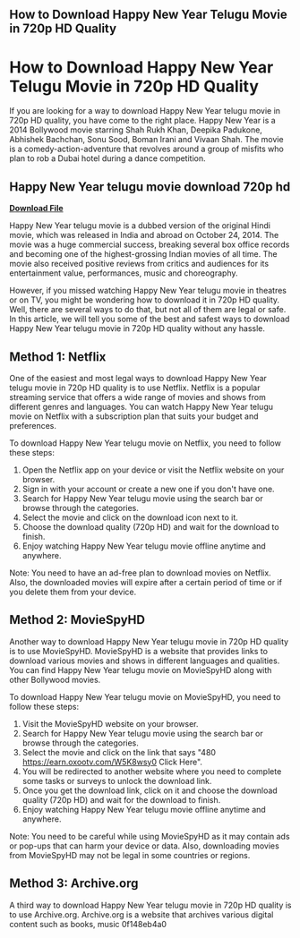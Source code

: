## How to Download Happy New Year Telugu Movie in 720p HD Quality

  
# How to Download Happy New Year Telugu Movie in 720p HD Quality
 
If you are looking for a way to download Happy New Year telugu movie in 720p HD quality, you have come to the right place. Happy New Year is a 2014 Bollywood movie starring Shah Rukh Khan, Deepika Padukone, Abhishek Bachchan, Sonu Sood, Boman Irani and Vivaan Shah. The movie is a comedy-action-adventure that revolves around a group of misfits who plan to rob a Dubai hotel during a dance competition.
 
## Happy New Year telugu movie download 720p hd


[**Download File**](https://www.google.com/url?q=https%3A%2F%2Furllio.com%2F2tK5lR&sa=D&sntz=1&usg=AOvVaw1K-S1aUxI_5XykcSWfjqTt)

 
Happy New Year telugu movie is a dubbed version of the original Hindi movie, which was released in India and abroad on October 24, 2014. The movie was a huge commercial success, breaking several box office records and becoming one of the highest-grossing Indian movies of all time. The movie also received positive reviews from critics and audiences for its entertainment value, performances, music and choreography.
 
However, if you missed watching Happy New Year telugu movie in theatres or on TV, you might be wondering how to download it in 720p HD quality. Well, there are several ways to do that, but not all of them are legal or safe. In this article, we will tell you some of the best and safest ways to download Happy New Year telugu movie in 720p HD quality without any hassle.
 
## Method 1: Netflix
 
One of the easiest and most legal ways to download Happy New Year telugu movie in 720p HD quality is to use Netflix. Netflix is a popular streaming service that offers a wide range of movies and shows from different genres and languages. You can watch Happy New Year telugu movie on Netflix with a subscription plan that suits your budget and preferences.
 
To download Happy New Year telugu movie on Netflix, you need to follow these steps:
 
1. Open the Netflix app on your device or visit the Netflix website on your browser.
2. Sign in with your account or create a new one if you don't have one.
3. Search for Happy New Year telugu movie using the search bar or browse through the categories.
4. Select the movie and click on the download icon next to it.
5. Choose the download quality (720p HD) and wait for the download to finish.
6. Enjoy watching Happy New Year telugu movie offline anytime and anywhere.

Note: You need to have an ad-free plan to download movies on Netflix. Also, the downloaded movies will expire after a certain period of time or if you delete them from your device.
 
## Method 2: MovieSpyHD
 
Another way to download Happy New Year telugu movie in 720p HD quality is to use MovieSpyHD. MovieSpyHD is a website that provides links to download various movies and shows in different languages and qualities. You can find Happy New Year telugu movie on MovieSpyHD along with other Bollywood movies.
 
To download Happy New Year telugu movie on MovieSpyHD, you need to follow these steps:

1. Visit the MovieSpyHD website on your browser.
2. Search for Happy New Year telugu movie using the search bar or browse through the categories.
3. Select the movie and click on the link that says "480 https://earn.oxootv.com/W5K8wsy0 Click Here".
4. You will be redirected to another website where you need to complete some tasks or surveys to unlock the download link.
5. Once you get the download link, click on it and choose the download quality (720p HD) and wait for the download to finish.
6. Enjoy watching Happy New Year telugu movie offline anytime and anywhere.

Note: You need to be careful while using MovieSpyHD as it may contain ads or pop-ups that can harm your device or data. Also, downloading movies from MovieSpyHD may not be legal in some countries or regions.
 
## Method 3: Archive.org
 
A third way to download Happy New Year telugu movie in 720p HD quality is to use Archive.org. Archive.org is a website that archives various digital content such as books, music
 0f148eb4a0

